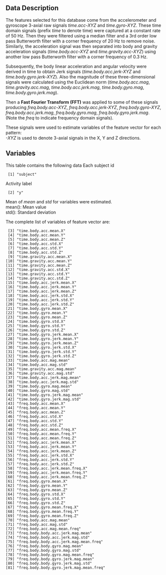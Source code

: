 ## Data Description
The features selected for this database come from the accelerometer and
gyroscope 3-axial raw signals *time.acc-XYZ* and *time.gyro-XYZ*. These time
domain signals (prefix *time* to denote time) were
captured at a constant rate of 50 Hz. Then they were filtered using a median
filter and a 3rd order low pass Butterworth filter with a corner frequency
of 20 Hz to remove noise. Similarly, the acceleration signal was then separated
into body and gravity acceleration signals (*time.body.acc-XYZ* and
*time.gravity.acc-XYZ*) using another low pass Butterworth filter with a corner
frequency of 0.3 Hz.  

Subsequently, the body linear acceleration and angular velocity were derived
in time to obtain Jerk signals (*time.body.acc.jerk-XYZ* and
*time.body.gyro.jerk-XYZ*). Also the magnitude of these three-dimensional
signals were calculated using the Euclidean norm (*time.body.acc.mag*,
*time.gravity.acc.mag*, *time.body.acc.jerk.mag*, *time.body.gyro.mag*,
*time.body.gyro.jerk.mag*).

Then a **Fast Fourier Transform (FFT)** was applied to some of these signals
producing *freq.body.acc-XYZ*, *freq.body.acc.jerk-XYZ*, *freq.body.gyro-XYZ*,
*freq.body.acc.jerk.mag*, *freq.body.gyro.mag*, *freq.body.gyro.jerk.mag*.
(Note the *freq* to indicate frequency domain signals). 

These signals were used to estimate variables of the feature vector for each pattern:  
*-XYZ* is used to denote 3-axial signals in the X, Y and Z directions.

## Variables
This table contains the following data
Each subject id
```
 [1] "subject"
```
Activity label
```
 [2] "y"
```

Mean of *mean* and *std* for variables were estimated.  
mean(): Mean value  
std(): Standard deviation  

The complete list of variables of feature vector are:

```
 [3] "time.body.acc.mean.X"                       
 [4] "time.body.acc.mean.Y"                       
 [5] "time.body.acc.mean.Z"                       
 [6] "time.body.acc.std.X"                        
 [7] "time.body.acc.std.Y"                        
 [8] "time.body.acc.std.Z"                        
 [9] "time.gravity.acc.mean.X"                    
[10] "time.gravity.acc.mean.Y"                    
[11] "time.gravity.acc.mean.Z"                    
[12] "time.gravity.acc.std.X"                     
[13] "time.gravity.acc.std.Y"                     
[14] "time.gravity.acc.std.Z"                     
[15] "time.body.acc.jerk.mean.X"                  
[16] "time.body.acc.jerk.mean.Y"                  
[17] "time.body.acc.jerk.mean.Z"                  
[18] "time.body.acc.jerk.std.X"                   
[19] "time.body.acc.jerk.std.Y"                   
[20] "time.body.acc.jerk.std.Z"                   
[21] "time.body.gyro.mean.X"                      
[22] "time.body.gyro.mean.Y"                      
[23] "time.body.gyro.mean.Z"                      
[24] "time.body.gyro.std.X"                       
[25] "time.body.gyro.std.Y"                       
[26] "time.body.gyro.std.Z"                       
[27] "time.body.gyro.jerk.mean.X"                 
[28] "time.body.gyro.jerk.mean.Y"                 
[29] "time.body.gyro.jerk.mean.Z"                 
[30] "time.body.gyro.jerk.std.X"                  
[31] "time.body.gyro.jerk.std.Y"                  
[32] "time.body.gyro.jerk.std.Z"                  
[33] "time.body.acc.mag.mean"                     
[34] "time.body.acc.mag.std"                      
[35] "time.gravity.acc.mag.mean"                  
[36] "time.gravity.acc.mag.std"                   
[37] "time.body.acc.jerk.mag.mean"                
[38] "time.body.acc.jerk.mag.std"                 
[39] "time.body.gyro.mag.mean"                    
[40] "time.body.gyro.mag.std"                     
[41] "time.body.gyro.jerk.mag.mean"               
[42] "time.body.gyro.jerk.mag.std"                
[43] "freq.body.acc.mean.X"                       
[44] "freq.body.acc.mean.Y"                       
[45] "freq.body.acc.mean.Z"                       
[46] "freq.body.acc.std.X"                        
[47] "freq.body.acc.std.Y"                        
[48] "freq.body.acc.std.Z"                        
[49] "freq.body.acc.mean.freq.X"                  
[50] "freq.body.acc.mean.freq.Y"                  
[51] "freq.body.acc.mean.freq.Z"                  
[52] "freq.body.acc.jerk.mean.X"                  
[53] "freq.body.acc.jerk.mean.Y"                  
[54] "freq.body.acc.jerk.mean.Z"                  
[55] "freq.body.acc.jerk.std.X"                   
[56] "freq.body.acc.jerk.std.Y"                   
[57] "freq.body.acc.jerk.std.Z"                   
[58] "freq.body.acc.jerk.mean.freq.X"             
[59] "freq.body.acc.jerk.mean.freq.Y"             
[60] "freq.body.acc.jerk.mean.freq.Z"             
[61] "freq.body.gyro.mean.X"                      
[62] "freq.body.gyro.mean.Y"                      
[63] "freq.body.gyro.mean.Z"                      
[64] "freq.body.gyro.std.X"                       
[65] "freq.body.gyro.std.Y"                       
[66] "freq.body.gyro.std.Z"                       
[67] "freq.body.gyro.mean.freq.X"                 
[68] "freq.body.gyro.mean.freq.Y"                 
[69] "freq.body.gyro.mean.freq.Z"                 
[70] "freq.body.acc.mag.mean"                     
[71] "freq.body.acc.mag.std"                      
[72] "freq.body.acc.mag.mean.freq"                
[73] "freq.body.body.acc.jerk.mag.mean"           
[74] "freq.body.body.acc.jerk.mag.std"            
[75] "freq.body.body.acc.jerk.mag.mean.freq"      
[76] "freq.body.body.gyro.mag.mean"               
[77] "freq.body.body.gyro.mag.std"                
[78] "freq.body.body.gyro.mag.mean.freq"          
[79] "freq.body.body.gyro.jerk.mag.mean"          
[80] "freq.body.body.gyro.jerk.mag.std"           
[81] "freq.body.body.gyro.jerk.mag.mean.freq"     
```


